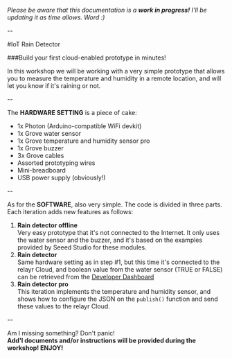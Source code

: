 *Please be aware that this documentation is a* ***work in progress!*** *I'll be updating it as time allows. Word :)*

--

#IoT Rain Detector

###Build your first cloud-enabled prototype in minutes!

In this workshop we will be working with a very simple prototype that allows you to measure the temperature and humidity in a remote location, and will let you know if it's raining or not.  

--

The **HARDWARE SETTING** is a piece of cake:

* 1x Photon (Arduino-compatible WiFi devkit)
* 1x Grove water sensor
* 1x Grove temperature and humidity sensor pro
* 1x Grove buzzer
* 3x Grove cables
* Assorted prototyping wires
* Mini-breadboard
* USB power supply (obviously!)

--

As for the **SOFTWARE**, also very simple. The code is divided in three parts. Each iteration adds new features as follows:

1. **Rain detector offline**  
Very easy prototype that it's not connected to the Internet. It only uses the water sensor and the buzzer, and it's based on the examples provided by Seeed Studio for these modules.
2. **Rain detector**  
Same hardware setting as in step #1, but this time it's connected to the relayr Cloud, and boolean value from the water sensor (TRUE or FALSE) can be retrieved from the [Developer Dashboard](https://developer.relayr.io) 
3. **Rain detector pro**  
This iteration implements the temperature and humidity sensor, and shows how to configure the JSON on the `publish()` function and send these values to the relayr Cloud.

--

Am I missing something? Don't panic!  
**Add'l documents and/or instructions will be provided during the workshop! ENJOY!**